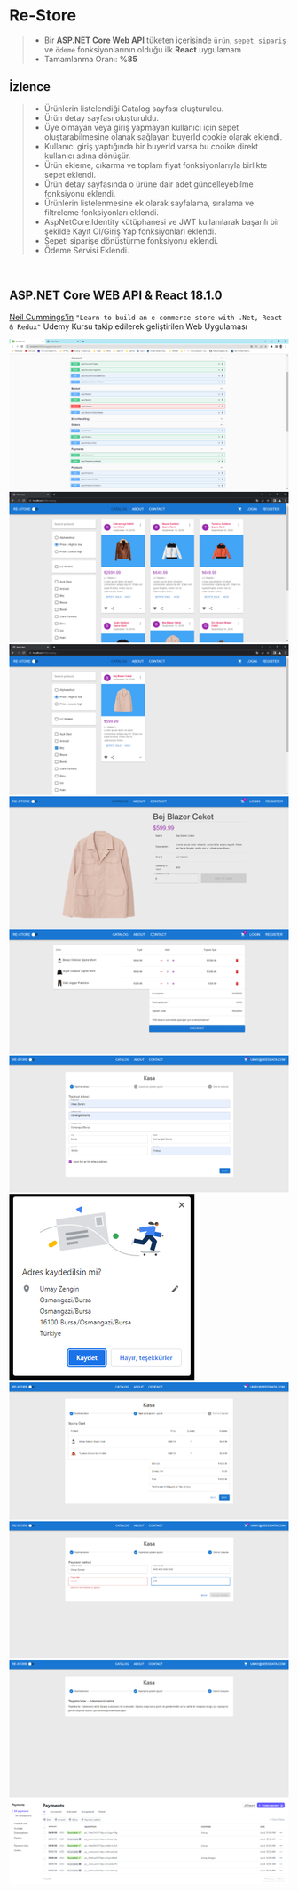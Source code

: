 # Re-Store
> *  Bir **ASP.NET Core Web API** tüketen içerisinde `ürün`, `sepet`, `sipariş` ve `ödeme` fonksiyonlarının olduğu ilk **React** uygulamam
> *  Tamamlanma Oranı: **%85**

## İzlence
> * Ürünlerin listelendiği Catalog sayfası oluşturuldu.
> * Ürün detay sayfası oluşturuldu.
> * Üye olmayan veya giriş yapmayan kullanıcı için sepet oluştarabilmesine olanak sağlayan buyerId cookie olarak eklendi.
> * Kullanıcı giriş yaptığında bir buyerId varsa bu cooike direkt kullanıcı adına dönüşür.
> * Ürün ekleme, çıkarma ve toplam fiyat fonksiyonlarıyla birlikte sepet eklendi.
> * Ürün detay sayfasında o ürüne dair adet güncelleyebilme fonksiyonu eklendi.
> * Ürünlerin listelenmesine ek olarak sayfalama, sıralama ve filtreleme fonksiyonları eklendi.
> * AspNetCore.Identity kütüphanesi ve JWT kullanılarak başarılı bir şekilde Kayıt Ol/Giriş Yap fonksiyonları eklendi.
> * Sepeti siparişe dönüştürme fonksiyonu eklendi.
> * Ödeme Servisi Eklendi.
<br/>

## ASP.NET Core WEB API & React 18.1.0
[Neil Cummings'in](https://www.udemy.com/user/neil-cummings-2/) `"Learn to build an e-commerce store with .Net, React & Redux"` Udemy Kursu takip edilerek geliştirilen Web Uygulaması


<img src="https://github.com/enesozmus/Re-Store/blob/master/preview/asset1.png" alt="Swagger" title="Swagger">

<br/>

<img src="https://github.com/enesozmus/Re-Store/blob/master/preview/asset2.1.png" alt="ReStoreCatalog" title="ReStoreCatalog">

<br/>

<img src="https://github.com/enesozmus/Re-Store/blob/master/preview/asset2.2.png" alt="ReStoreCatalog" title="Filter">

<br/>

<img src="https://github.com/enesozmus/Re-Store/blob/master/preview/asset3.1.png" alt="ReStoreCatalog{id}" title="ReStoreCatalog{id}">

<br/>

<img src="https://github.com/enesozmus/Re-Store/blob/master/preview/asset4.png" alt="Basket" title="Basket">

<br/>

<img src="https://github.com/enesozmus/Re-Store/blob/master/preview/asset5.1.png" alt="ShippingAddress" title="ShippingAddress">

<br/>

<img src="https://github.com/enesozmus/Re-Store/blob/master/preview/asset5.2.png" alt="SaveAddress" title="SaveAddress">

<br/>

<img src="https://github.com/enesozmus/Re-Store/blob/master/preview/asset5.3.png" alt="Review" title="Review">

<br/>

<img src="https://github.com/enesozmus/Re-Store/blob/master/preview/asset5.4.png" alt="CreditCard" title="CreditCard">

<br/>

<img src="https://github.com/enesozmus/Re-Store/blob/master/preview/asset5.5.png" alt="PaymentResult" title="PaymentResult">

<br/>

<img src="https://github.com/enesozmus/Re-Store/blob/master/preview/asset6.png" alt="Payments" title="Payments">
